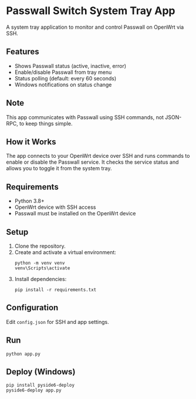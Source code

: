 # Passwall Switch System Tray App

A system tray application to monitor and control Passwall on OpenWrt via SSH.

## Features
- Shows Passwall status (active, inactive, error)
- Enable/disable Passwall from tray menu
- Status polling (default: every 60 seconds)
- Windows notifications on status change

## Note
This app communicates with Passwall using SSH commands, not JSON-RPC, to keep things simple.

## How it Works
The app connects to your OpenWrt device over SSH and runs commands to enable or disable the Passwall service. It checks the service status and allows you to toggle it from the system tray.

## Requirements
- Python 3.8+
- OpenWrt device with SSH access
- Passwall must be installed on the OpenWrt device

## Setup
1. Clone the repository.
2. Create and activate a virtual environment:
   ```
   python -m venv venv
   venv\Scripts\activate
   ```
3. Install dependencies:
   ```
   pip install -r requirements.txt
   ```

## Configuration
Edit `config.json` for SSH and app settings.

## Run
```
python app.py
```

## Deploy (Windows)
```
pip install pyside6-deploy
pyside6-deploy app.py
``` 